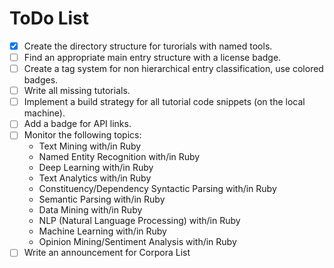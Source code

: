 # ToDo List

- [x] Create the directory structure for turorials with named tools.
- [ ] Find an appropriate main entry structure with a license badge.
- [ ] Create a tag system for non hierarchical entry classification, use colored badges.
- [ ] Write all missing tutorials.
- [ ] Implement a build strategy for all tutorial code snippets (on the local machine).
- [ ] Add a badge for API links.
- [ ] Monitor the following topics:
  - Text Mining with/in Ruby
  - Named Entity Recognition with/in Ruby
  - Deep Learning with/in Ruby
  - Text Analytics with/in Ruby
  - Constituency/Dependency Syntactic Parsing with/in Ruby
  - Semantic Parsing with/in Ruby
  - Data Mining with/in Ruby
  - NLP (Natural Language Processing) with/in Ruby
  - Machine Learning with/in Ruby
  - Opinion Mining/Sentiment Analysis with/in Ruby
- [ ] Write an announcement for Corpora List
